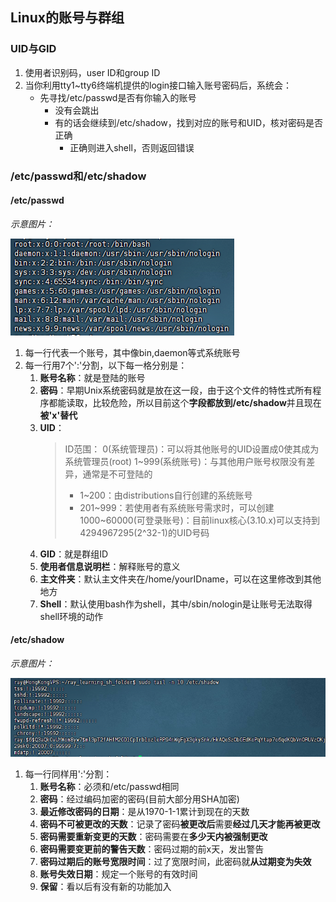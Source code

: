 ## Linux的账号与群组
### UID与GID
1. 使用者识别码，user ID和group ID
2. 当你利用tty1~tty6终端机提供的login接口输入账号密码后，系统会：
    - 先寻找/etc/passwd是否有你输入的账号
        - 没有会跳出
        - 有的话会继续到/etc/shadow，找到对应的账号和UID，核对密码是否正确
            - 正确则进入shell，否则返回错误

### /etc/passwd和/etc/shadow
#### /etc/passwd
*示意图片：*

![0](/img/15Chapter/Capture.PNG)

1. 每一行代表一个账号，其中像bin,daemon等式系统账号
2. 每一行用7个':'分割，以下每一格分别是：
    1. **账号名称**：就是登陆的账号
    2. **密码**：早期Unix系统密码就是放在这一段，由于这个文件的特性式所有程序都能读取，比较危险，所以目前这个**字段都放到/etc/shadow**并且现在**被'x'替代**
    3. **UID**：
        > ID范围：
        > 0(系统管理员)：可以将其他账号的UID设置成0使其成为系统管理员(root)
        > 1~999(系统账号)：与其他用户账号权限没有差异，通常是不可登陆的
        > - 1~200：由distributions自行创建的系统账号
        > - 201~999：若使用者有系统账号需求时，可以创建
        > 1000~60000(可登录账号)：目前linux核心(3.10.x)可以支持到4294967295(2^32-1)的UID号码
    4. **GID**：就是群组ID
    5. **使用者信息说明栏**：解释账号的意义
    6. **主文件夹**：默认主文件夹在/home/yourIDname，可以在这里修改到其他地方
    7. **Shell**：默认使用bash作为shell，其中/sbin/nologin是让账号无法取得shell环境的动作

#### /etc/shadow
*示意图片：*

![0](/img/15Chapter/Capture1.PNG)

1. 每一行同样用':'分割：
    1. **账号名称**：必须和/etc/passwd相同
    2. **密码**：经过编码加密的密码(目前大部分用SHA加密)
    3. **最近修改密码的日期**：是从1970-1-1累计到现在的天数
    4. **密码不可被更改的天数**：记录了密码**被更改后**需要**经过几天才能再被更改**
    5. **密码需要重新变更的天数**：密码需要在**多少天内被强制更改**
    6. **密码需要变更前的警告天数**：密码过期的前x天，发出警告
    7. **密码过期后的账号宽限时间**：过了宽限时间，此密码就**从过期变为失效**
    8. **账号失效日期**：规定一个账号的有效时间
    9. **保留**：看以后有没有新的功能加入